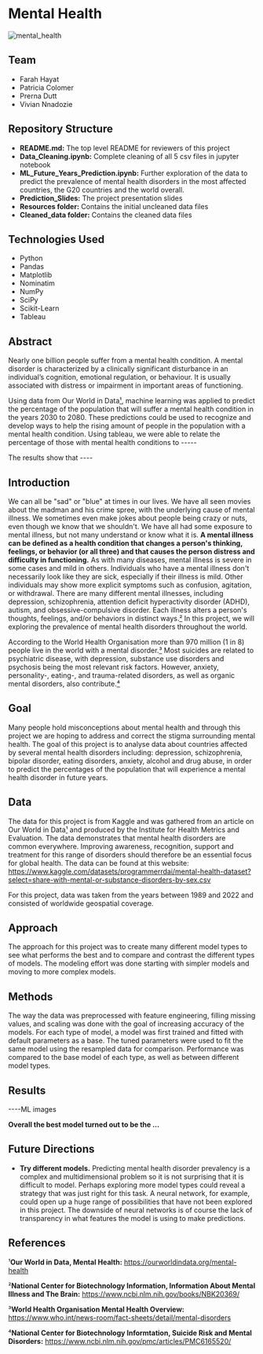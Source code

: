 # Mental Health
![mental_health](https://photographylife.com/wp-content/uploads/2016/06/Mass.jpg)

## Team

-   Farah Hayat
-   Patricia Colomer
-   Prerna Dutt
-   Vivian Nnadozie

## Repository Structure

- <b>README.md:</b> The top level README for reviewers of this project
- <b>Data_Cleaning.ipynb:</b> Complete cleaning of all 5 csv files in jupyter notebook
- <b>ML_Future_Years_Prediction.ipynb:</b> Further exploration of the data to predict the prevalence of mental health disorders in the most affected countries, the G20 countries and the world overall.
- <b>Prediction_Slides:</b> The project presentation slides
- <b>Resources folder:</b> Contains the initial uncleaned data files
- <b>Cleaned_data folder:</b> Contains the cleaned data files

## Technologies Used

-   Python
-   Pandas
-   Matplotlib
-   Nominatim
-   NumPy
-   SciPy
-   Scikit-Learn
-   Tableau

## Abstract 

Nearly one billion people suffer from a mental health condition. A mental disorder is characterized by a clinically significant disturbance in an individual’s cognition, emotional regulation, or behaviour.  It is usually associated with distress or impairment in important areas of functioning.

Using data from Our World in Data[¹](https://ourworldindata.org/mental-health), machine learning was applied to predict the percentage of the population that will suffer a mental health condition in the years 2030 to 2080. These predictions could be used to recognize and develop ways to help the rising amount of people in the population with a mental health condition. Using tableau, we were able to relate the percentage of those with mental health conditions to -----

The results show that ----


## Introduction

We can all be "sad" or "blue" at times in our lives. We have all seen movies about the madman and his crime spree, with the underlying cause of mental illness. We sometimes even make jokes about people being crazy or nuts, even though we know that we shouldn't. We have all had some exposure to mental illness, but not many understand or know what it is. **A mental illness can be defined as a health condition that changes a person's thinking, feelings, or behavior (or all three) and that causes the person distress and difficulty in functioning.** As with many diseases, mental illness is severe in some cases and mild in others. Individuals who have a mental illness don't necessarily look like they are sick, especially if their illness is mild. Other individuals may show more explicit symptoms such as confusion, agitation, or withdrawal. There are many different mental illnesses, including depression, schizophrenia, attention deficit hyperactivity disorder (ADHD), autism, and obsessive-compulsive disorder. Each illness alters a person's thoughts, feelings, and/or behaviors in distinct ways.[²](https://www.ncbi.nlm.nih.gov/books/NBK20369/) In this project, we will exploring the prevalence of mental health disorders throughout the world.

According to the World Health Organisation more than 970 million (1 in 8) people live in the world with a mental disorder.[³](https://www.who.int/news-room/fact-sheets/detail/mental-disorders) Most suicides are related to psychiatric disease, with depression, substance use disorders and psychosis being the most relevant risk factors. However, anxiety, personality-, eating-, and trauma-related disorders, as well as organic mental disorders, also contribute.[⁴](https://www.ncbi.nlm.nih.gov/pmc/articles/PMC6165520/)

## Goal

Many people hold misconceptions about mental health and through this project we are hoping to address and correct the stigma surrounding mental health.
The goal of this project is to analyse data about countries affected by several mental health disorders including: depression, schizophrenia, bipolar disorder, eating disorders, anxiety, alcohol and drug abuse, in order to predict the percentages of the population that will experience a mental health disorder in future years.

## Data

The data for this project is from Kaggle and was gathered from an article on Our World in Data[¹](https://ourworldindata.org/mental-health) and produced by the Institute for Health Metrics and Evaluation. The data demonstrates that mental health disorders are common everywhere. Improving awareness, recognition, support and treatment for this range of disorders should therefore be an essential focus for global health. 
The data can be found at this website: https://www.kaggle.com/datasets/programmerrdai/mental-health-dataset?select=share-with-mental-or-substance-disorders-by-sex.csv

For this project, data was taken from the years between 1989 and 2022 and consisted of worldwide geospatial coverage.

## Approach

The approach for this project was to create many different model types to see what performs the best and to compare and contrast the different types of models. The modeling effort was done starting with simpler models and moving to more complex models.

## Methods

The way the data was preprocessed with feature engineering, filling missing values, and scaling was done with the goal of increasing accuracy of the models. For each type of model, a model was first trained and fitted with default parameters as a base. The tuned parameters were used to fit the same model using the resampled data for comparison. Performance was compared to the base model of each type, as well as between different model types.

## Results

----ML images

**Overall the best model turned out to be the ...**

## Future Directions

- <b>Try different models.</b> Predicting mental health disorder prevalency is a complex and multidimensional problem so it is not surprising that it is difficult to model. Perhaps exploring more model types could reveal a strategy that was just right for this task. A neural network, for example, could open up a huge range of possibilities that have not been explored in this project. The downside of neural networks is of course the lack of transparency in what features the model is using to make predictions.

## References

¹**Our World in Data, Mental Health:** https://ourworldindata.org/mental-health

²**National Center for Biotechnology Information, Information About Mental Illness and The Brain:** https://www.ncbi.nlm.nih.gov/books/NBK20369/

³**World Health Organisation Mental Health Overview:** https://www.who.int/news-room/fact-sheets/detail/mental-disorders

⁴**National Center for Biotechnology Informtation, Suicide Risk and Mental Disorders:** https://www.ncbi.nlm.nih.gov/pmc/articles/PMC6165520/

